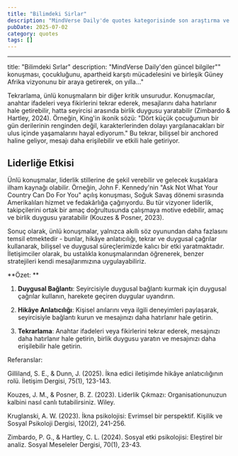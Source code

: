 ```yaml
---
title: "Bilimdeki Sirlar"
description: "MindVerse Daily'de quotes kategorisinde son araştırma ve içgörüler keşfedin."
pubDate: 2025-07-02
category: quotes
tags: []
---
```


---
title: "Bilimdeki Sırlar"
description: "MindVerse Daily'den güncel bilgiler"" konuşması, çocukluğunu, apartheid karşıtı mücadelesini ve birleşik Güney Afrika vizyonunu bir araya getirerek, on yılla..."

Tekrarlama, ünlü konuşmaların bir diğer kritik unsurudur. Konuşmacılar, anahtar ifadeleri veya fikirlerini tekrar ederek, mesajlarını daha hatırlanır hale getirebilir, hatta seyircisi arasında birlik duygusu yaratabilir (Zimbardo & Hartley, 2024). Örneğin, King'in ikonik sözü: "Dört küçük çocuğumun bir gün derilerinin renginden değil, karakterlerinden dolayı yargılanacakları bir ulus içinde yaşamalarını hayal ediyorum." Bu tekrar, bilişsel bir anchored haline geliyor, mesajı daha erişilebilir ve etkili hale getiriyor.

## **Liderliğe Etkisi**

Ünlü konuşmalar, liderlik stillerine de şekil verebilir ve gelecek kuşaklara ilham kaynağı olabilir. Örneğin, John F. Kennedy'nin "Ask Not What Your Country Can Do For You" açılış konuşması, Soğuk Savaş dönemi sırasında Amerikalıları hizmet ve fedakârlığa çağırıyordu. Bu tür vizyoner liderlik, takipçilerini ortak bir amaç doğrultusunda çalışmaya motive edebilir, amaç ve birlik duygusu yaratabilir (Kouzes & Posner, 2023).

Sonuç olarak, ünlü konuşmalar, yalnızca akıllı söz oyunundan daha fazlasını temsil etmektedir - bunlar, hikâye anlatıcılığı, tekrar ve duygusal çağrılar kullanarak, bilişsel ve duygusal süreçlerimizde kalıcı bir etki yaratmaktadır. İletişimciler olarak, bu ustalıkla konuşmalarından öğrenerek, benzer stratejileri kendi mesajlarımızına uygulayabiliriz.

**Özet: **

1. **Duygusal Bağlantı**: Seyircisiyle duygusal bağlantı kurmak için duygusal çağrılar kullanın, harekete geçiren duygular uyandırın.

2. **Hikâye Anlatıcılığı**: Kişisel anılarını veya ilgili deneyimleri paylaşarak, seyircisiyle bağlantı kurun ve mesajınızı daha hatırlanır hale getirin.

3. **Tekrarlama**: Anahtar ifadeleri veya fikirlerini tekrar ederek, mesajınızı daha hatırlanır hale getirin, birlik duygusu yaratın ve mesajınızı daha erişilebilir hale getirin.

Referanslar: 

Gilliland, S. E., & Dunn, J. (2025). İkna edici iletişimde hikâye anlatıcılığının rolü. İletişim Dergisi, 75(1), 123-143.

Kouzes, J. M., & Posner, B. Z. (2023). Liderlik Çıkmazı: Organisationunuzun kalbini nasıl canlı tutabilirsiniz. Wiley.

Kruglanski, A. W. (2023). İkna psikolojisi: Evrimsel bir perspektif. Kişilik ve Sosyal Psikoloji Dergisi, 120(2), 241-256.

Zimbardo, P. G., & Hartley, C. L. (2024). Sosyal etki psikolojisi: Eleştirel bir analiz. Sosyal Meseleler Dergisi, 70(1), 23-43.